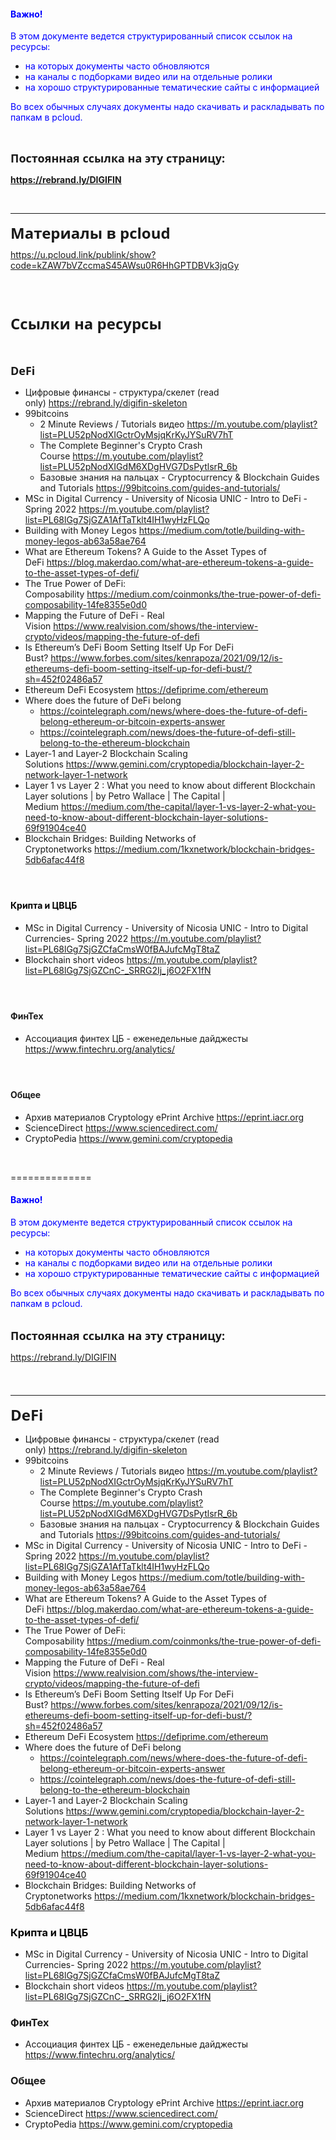 <h4><b style="color: rgb(0, 0, 255); -webkit-text-size-adjust: 100%;">Важно!</b></h4><p><font color="#0000ff">В этом документе ведется структурированный список ссылок на ресурсы:</font></p><ul><li><font color="#0000ff">на которых документы часто обновляются</font></li><li><font color="#0000ff">на каналы с подборками видео или на отдельные ролики</font></li><li><font color="#0000ff">на хорошо структурированные тематические сайты с информацией</font></li></ul><p><font color="#0000ff">Во всех обычных случаях документы надо скачивать и раскладывать по папкам в pcloud.</font><span style="color: rgb(0, 0, 255); -webkit-text-size-adjust: 100%;">&nbsp;</span></p><p><font color="#0000ff"><br></font>

<b style="font-family: &quot;open sans&quot;, Helvetica, Arial; font-size: 18px; -webkit-text-size-adjust: 100%;">

Постоянная ссылка на эту страницу:</b></p><p><a href="https://rebrand.ly/DIGIFIN" target="_blank"><b>https://rebrand.ly/DIGIFIN</b></a><a href="https://rebrand.ly/DIGIFIN" target="_blank"></a></p><p><br><b style="font-family: &quot;open sans&quot;, Helvetica, Arial; font-size: 18px; -webkit-text-size-adjust: 100%;"></b></p><hr><p></p><ul></ul><p></p><p style="box-sizing: border-box; margin: 0px 0px 10px;"><b style="font-family: &quot;open sans&quot;, Helvetica, Arial; font-size: 24px; -webkit-text-size-adjust: 100%;">Материалы в pcloud</b></p><p style="box-sizing: border-box; margin: 0px 0px 10px;"><a href="https://u.pcloud.link/publink/show?code=kZAW7bVZccmaS45AWsu0R6HhGPTDBVk3jqGy" target="_blank">https://u.pcloud.link/publink/show?code=kZAW7bVZccmaS45AWsu0R6HhGPTDBVk3jqGy</a></p><p style="box-sizing: border-box; margin: 0px 0px 10px;"><br style="box-sizing: border-box;"></p><br><p><b style="-webkit-text-size-adjust: 100%; font-family: &quot;open sans&quot;, Helvetica, Arial; font-size: 24px;">Ссылки на ресурсы&nbsp;</b></p><p><b style="-webkit-text-size-adjust: 100%; font-family: &quot;open sans&quot;, Helvetica, Arial; font-size: 24px;"><br></b><b style="font-family: &quot;open sans&quot;, Helvetica, Arial; font-size: 18px; -webkit-text-size-adjust: 100%;">DeFi</b><br></p><ul><li>Цифровые финансы - структура/скелет (read only)&nbsp;<a href="https://rebrand.ly/digifin-skeleton">https://rebrand.ly/digifin-skeleton</a></li><li>99bitcoins<ul><li><span style="caret-color: rgb(255, 255, 255); -webkit-text-size-adjust: 100%;">2 Minute Reviews / Tutorials&nbsp;видео&nbsp;</span><a href="https://m.youtube.com/playlist?list=PLU52pNodXIGctrOyMsjqKrKyJYSuRV7hT" target="_blank">https://m.youtube.com/playlist?list=PLU52pNodXIGctrOyMsjqKrKyJYSuRV7hT</a></li><li>The Complete Beginner's Crypto Crash Course&nbsp;<a href="https://m.youtube.com/playlist?list=PLU52pNodXIGdM6XDgHVG7DsPytlsrR_6b">https://m.youtube.com/playlist?list=PLU52pNodXIGdM6XDgHVG7DsPytlsrR_6b</a></li><li>Базовые знания на пальцах - Cryptocurrency &amp; Blockchain Guides and Tutorials <a href="https://99bitcoins.com/guides-and-tutorials/" target="_blank">https://99bitcoins.com/guides-and-tutorials/</a></li></ul></li><li>MSc in Digital Currency - University of Nicosia&nbsp;<span style="-webkit-text-size-adjust: 100%;">UNIC - Intro to DeFi - Spring 2022 </span><a href="https://m.youtube.com/playlist?list=PL68lGg7SjGZA1AfTaTklt4IH1wyHzFLQo" target="_blank">https://m.youtube.com/playlist?list=PL68lGg7SjGZA1AfTaTklt4IH1wyHzFLQo</a></li><li>Building with Money Legos&nbsp;<a href="https://medium.com/totle/building-with-money-legos-ab63a58ae764">https://medium.com/totle/building-with-money-legos-ab63a58ae764</a></li><li>What are Ethereum Tokens? A Guide to the Asset Types of DeFi&nbsp;<a href="https://blog.makerdao.com/what-are-ethereum-tokens-a-guide-to-the-asset-types-of-defi/">https://blog.makerdao.com/what-are-ethereum-tokens-a-guide-to-the-asset-types-of-defi/</a></li><li>The True Power of DeFi: Composability&nbsp;<a href="https://medium.com/coinmonks/the-true-power-of-defi-composability-14fe8355e0d0">https://medium.com/coinmonks/the-true-power-of-defi-composability-14fe8355e0d0</a></li><li>Mapping the Future of DeFi - Real Vision&nbsp;<a href="https://www.realvision.com/shows/the-interview-crypto/videos/mapping-the-future-of-defi">https://www.realvision.com/shows/the-interview-crypto/videos/mapping-the-future-of-defi</a></li><li>Is Ethereum’s DeFi Boom Setting Itself Up For DeFi Bust?&nbsp;<a href="https://www.forbes.com/sites/kenrapoza/2021/09/12/is-ethereums-defi-boom-setting-itself-up-for-defi-bust/?sh=452f02486a57">https://www.forbes.com/sites/kenrapoza/2021/09/12/is-ethereums-defi-boom-setting-itself-up-for-defi-bust/?sh=452f02486a57</a></li><li>Ethereum DeFi Ecosystem&nbsp;<a href="https://defiprime.com/ethereum">https://defiprime.com/ethereum</a></li><li>Where does the future of DeFi belong&nbsp;<ul><li><a href="https://cointelegraph.com/news/where-does-the-future-of-defi-belong-ethereum-or-bitcoin-experts-answer" target="_blank">https://cointelegraph.com/news/where-does-the-future-of-defi-belong-ethereum-or-bitcoin-experts-answer</a></li><li><a href="https://cointelegraph.com/news/does-the-future-of-defi-still-belong-to-the-ethereum-blockchain">https://cointelegraph.com/news/does-the-future-of-defi-still-belong-to-the-ethereum-blockchain</a></li></ul></li><li>Layer-1 and Layer-2 Blockchain Scaling Solutions&nbsp;<a href="https://www.gemini.com/cryptopedia/blockchain-layer-2-network-layer-1-network">https://www.gemini.com/cryptopedia/blockchain-layer-2-network-layer-1-network</a></li><li>Layer 1 vs Layer 2 : What you need to know about different Blockchain Layer solutions | by Petro Wallace | The Capital | Medium&nbsp;<a href="https://medium.com/the-capital/layer-1-vs-layer-2-what-you-need-to-know-about-different-blockchain-layer-solutions-69f91904ce40">https://medium.com/the-capital/layer-1-vs-layer-2-what-you-need-to-know-about-different-blockchain-layer-solutions-69f91904ce40</a></li><li>Blockchain Bridges: Building Networks of Cryptonetworks&nbsp;<a href="https://medium.com/1kxnetwork/blockchain-bridges-5db6afac44f8">https://medium.com/1kxnetwork/blockchain-bridges-5db6afac44f8</a></li></ul><h4 style="color: rgb(0, 0, 0);"><b><br></b></h4><h4 style="color: rgb(0, 0, 0);"><b>Крипта и ЦВЦБ</b></h4><ul><li><span style="-webkit-text-size-adjust: 100%;"><span style="-webkit-text-size-adjust: none;">MSc in Digital Currency - University of Nicosia&nbsp;</span>UNIC - Intro to Digital Currencies- Spring 2022&nbsp;</span><a href="https://m.youtube.com/playlist?list=PL68lGg7SjGZCfaCmsW0fBAJufcMgT8taZ" target="_blank">https://m.youtube.com/playlist?list=PL68lGg7SjGZCfaCmsW0fBAJufcMgT8taZ</a><a href="https://m.youtube.com/playlist?list=PL68lGg7SjGZCfaCmsW0fBAJufcMgT8taZ" style="-webkit-text-size-adjust: 100%;"></a></li><li>Blockchain short videos&nbsp;<a href="https://m.youtube.com/playlist?list=PL68lGg7SjGZCnC-_SRRG2Ij_j6O2FX1fN">https://m.youtube.com/playlist?list=PL68lGg7SjGZCnC-_SRRG2Ij_j6O2FX1fN</a></li></ul><h4><b><br></b></h4><h4><b>ФинТех</b></h4><ul><li>Ассоциация финтех ЦБ - еженедельные дайджесты <a href="https://www.fintechru.org/analytics/" target="_blank">https://www.fintechru.org/analytics/</a></li></ul><h4><b><br></b></h4><h4><b>Общее</b></h4><ul><li>Архив материалов Cryptology ePrint Archive <a href="https://eprint.iacr.org" target="_blank">https://eprint.iacr.org</a><a href="https://eprint.iacr.org" target="_blank"></a></li><li>ScienceDirect&nbsp;<a href="https://www.sciencedirect.com/" target="_blank">https://www.sciencedirect.com/</a><a href="https://www.sciencedirect.com/"></a></li><li>CryptoPedia&nbsp;<a href="https://www.gemini.com/cryptopedia">https://www.gemini.com/cryptopedia</a></li></ul><p><br></p>


==============

<h4><b style="color: rgb(0, 0, 255); -webkit-text-size-adjust: 100%;">Важно!</b></h4><p><font color="#0000ff">В этом документе ведется структурированный список ссылок на ресурсы:</font></p><ul><li><font color="#0000ff">на которых документы часто обновляются</font></li><li><font color="#0000ff">на каналы с подборками видео или на отдельные ролики</font></li><li><font color="#0000ff">на хорошо структурированные тематические сайты с информацией</font></li></ul><p><font color="#0000ff">Во всех обычных случаях документы надо скачивать и раскладывать по папкам в pcloud.</font><span style="color: rgb(0, 0, 255); -webkit-text-size-adjust: 100%;">&nbsp;</span></p><p><font color="#0000ff"><br></font><b style="font-family: &quot;open sans&quot;, Helvetica, Arial; font-size: 18px; -webkit-text-size-adjust: 100%;">Постоянная ссылка на эту страницу:</b></p><p><a href="https://rebrand.ly/DIGIFIN" target="_blank">https://rebrand.ly/DIGIFIN</a><b style="font-family: &quot;open sans&quot;, Helvetica, Arial; font-size: 18px; -webkit-text-size-adjust: 100%;"><a href="https://rebrand.ly/digifin" target="_blank" style="font-family: &quot;open sans&quot;, Helvetica, Arial; font-size: 18px; -webkit-text-size-adjust: 100%;"></a></b></p><p><b style="font-family: &quot;open sans&quot;, Helvetica, Arial; font-size: 18px; -webkit-text-size-adjust: 100%;"><br></b></p><hr><p><b style="font-family: &quot;open sans&quot;, Helvetica, Arial; font-size: 24px; -webkit-text-size-adjust: 100%;">DeFi</b><br></p><ul><li>Цифровые финансы - структура/скелет (read only)&nbsp;<a href="https://rebrand.ly/digifin-skeleton">https://rebrand.ly/digifin-skeleton</a></li><li>99bitcoins<ul><li><span style="caret-color: rgb(255, 255, 255); -webkit-text-size-adjust: 100%;">2 Minute Reviews / Tutorials&nbsp;видео&nbsp;</span><a href="https://m.youtube.com/playlist?list=PLU52pNodXIGctrOyMsjqKrKyJYSuRV7hT" target="_blank">https://m.youtube.com/playlist?list=PLU52pNodXIGctrOyMsjqKrKyJYSuRV7hT</a></li><li>The Complete Beginner's Crypto Crash Course&nbsp;<a href="https://m.youtube.com/playlist?list=PLU52pNodXIGdM6XDgHVG7DsPytlsrR_6b">https://m.youtube.com/playlist?list=PLU52pNodXIGdM6XDgHVG7DsPytlsrR_6b</a></li><li>Базовые знания на пальцах - Cryptocurrency &amp; Blockchain Guides and Tutorials <a href="https://99bitcoins.com/guides-and-tutorials/" target="_blank">https://99bitcoins.com/guides-and-tutorials/</a></li></ul></li><li>MSc in Digital Currency - University of Nicosia&nbsp;<span style="-webkit-text-size-adjust: 100%;">UNIC - Intro to DeFi - Spring 2022 </span><a href="https://m.youtube.com/playlist?list=PL68lGg7SjGZA1AfTaTklt4IH1wyHzFLQo" target="_blank">https://m.youtube.com/playlist?list=PL68lGg7SjGZA1AfTaTklt4IH1wyHzFLQo</a></li><li>Building with Money Legos&nbsp;<a href="https://medium.com/totle/building-with-money-legos-ab63a58ae764">https://medium.com/totle/building-with-money-legos-ab63a58ae764</a></li><li>What are Ethereum Tokens? A Guide to the Asset Types of DeFi&nbsp;<a href="https://blog.makerdao.com/what-are-ethereum-tokens-a-guide-to-the-asset-types-of-defi/">https://blog.makerdao.com/what-are-ethereum-tokens-a-guide-to-the-asset-types-of-defi/</a></li><li>The True Power of DeFi: Composability&nbsp;<a href="https://medium.com/coinmonks/the-true-power-of-defi-composability-14fe8355e0d0">https://medium.com/coinmonks/the-true-power-of-defi-composability-14fe8355e0d0</a></li><li>Mapping the Future of DeFi - Real Vision&nbsp;<a href="https://www.realvision.com/shows/the-interview-crypto/videos/mapping-the-future-of-defi">https://www.realvision.com/shows/the-interview-crypto/videos/mapping-the-future-of-defi</a></li><li>Is Ethereum’s DeFi Boom Setting Itself Up For DeFi Bust?&nbsp;<a href="https://www.forbes.com/sites/kenrapoza/2021/09/12/is-ethereums-defi-boom-setting-itself-up-for-defi-bust/?sh=452f02486a57">https://www.forbes.com/sites/kenrapoza/2021/09/12/is-ethereums-defi-boom-setting-itself-up-for-defi-bust/?sh=452f02486a57</a></li><li>Ethereum DeFi Ecosystem&nbsp;<a href="https://defiprime.com/ethereum">https://defiprime.com/ethereum</a></li><li>Where does the future of DeFi belong&nbsp;<ul><li><a href="https://cointelegraph.com/news/where-does-the-future-of-defi-belong-ethereum-or-bitcoin-experts-answer" target="_blank">https://cointelegraph.com/news/where-does-the-future-of-defi-belong-ethereum-or-bitcoin-experts-answer</a></li><li><a href="https://cointelegraph.com/news/does-the-future-of-defi-still-belong-to-the-ethereum-blockchain">https://cointelegraph.com/news/does-the-future-of-defi-still-belong-to-the-ethereum-blockchain</a></li></ul></li><li>Layer-1 and Layer-2 Blockchain Scaling Solutions&nbsp;<a href="https://www.gemini.com/cryptopedia/blockchain-layer-2-network-layer-1-network">https://www.gemini.com/cryptopedia/blockchain-layer-2-network-layer-1-network</a></li><li>Layer 1 vs Layer 2 : What you need to know about different Blockchain Layer solutions | by Petro Wallace | The Capital | Medium&nbsp;<a href="https://medium.com/the-capital/layer-1-vs-layer-2-what-you-need-to-know-about-different-blockchain-layer-solutions-69f91904ce40">https://medium.com/the-capital/layer-1-vs-layer-2-what-you-need-to-know-about-different-blockchain-layer-solutions-69f91904ce40</a></li><li>Blockchain Bridges: Building Networks of Cryptonetworks&nbsp;<a href="https://medium.com/1kxnetwork/blockchain-bridges-5db6afac44f8">https://medium.com/1kxnetwork/blockchain-bridges-5db6afac44f8</a></li></ul><h3 style="color: rgb(0, 0, 0);"><b>Крипта и ЦВЦБ</b></h3><ul><li><span style="-webkit-text-size-adjust: 100%;"><span style="-webkit-text-size-adjust: none;">MSc in Digital Currency - University of Nicosia&nbsp;</span>UNIC - Intro to Digital Currencies- Spring 2022&nbsp;</span><a href="https://m.youtube.com/playlist?list=PL68lGg7SjGZCfaCmsW0fBAJufcMgT8taZ" target="_blank">https://m.youtube.com/playlist?list=PL68lGg7SjGZCfaCmsW0fBAJufcMgT8taZ</a><a href="https://m.youtube.com/playlist?list=PL68lGg7SjGZCfaCmsW0fBAJufcMgT8taZ" style="-webkit-text-size-adjust: 100%;"></a></li><li>Blockchain short videos&nbsp;<a href="https://m.youtube.com/playlist?list=PL68lGg7SjGZCnC-_SRRG2Ij_j6O2FX1fN">https://m.youtube.com/playlist?list=PL68lGg7SjGZCnC-_SRRG2Ij_j6O2FX1fN</a></li></ul><h3><b>ФинТех</b></h3><ul><li>Ассоциация финтех ЦБ - еженедельные дайджесты <a href="https://www.fintechru.org/analytics/" target="_blank">https://www.fintechru.org/analytics/</a></li></ul><h3><b>Общее</b></h3><ul><li>Архив материалов Cryptology ePrint Archive <a href="https://eprint.iacr.org" target="_blank">https://eprint.iacr.org</a><a href="https://eprint.iacr.org" target="_blank"></a></li><li>ScienceDirect&nbsp;<a href="https://www.sciencedirect.com/" target="_blank">https://www.sciencedirect.com/</a><a href="https://www.sciencedirect.com/"></a></li><li>CryptoPedia&nbsp;<a href="https://www.gemini.com/cryptopedia">https://www.gemini.com/cryptopedia</a></li></ul><p><br></p>
